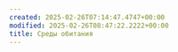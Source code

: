 ```yaml
---
created: 2025-02-26T07:14:47.4747+00:00
modified: 2025-02-26T08:47:22.2222+00:00
title: Среды обитания
---
```

